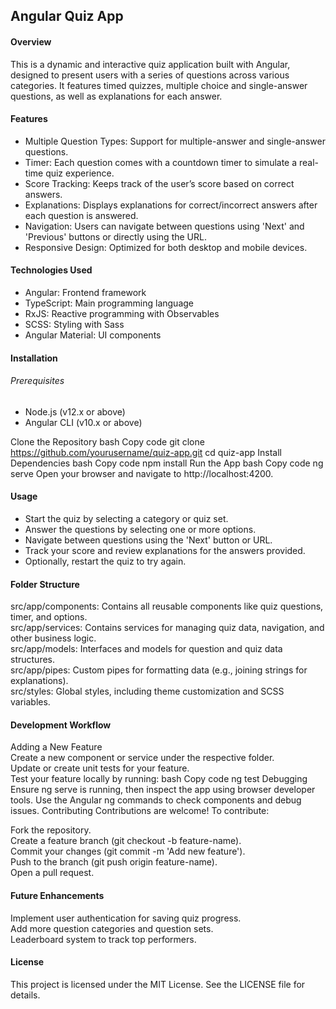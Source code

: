 <h2>Angular Quiz App</h2>

<h4>Overview</h4>
<p>This is a dynamic and interactive quiz application built with Angular, designed to present users with a series of questions across various categories. It features timed quizzes, multiple choice and single-answer questions, as well as explanations for each answer.</p>

<h4>Features</h4>
<ul>
  <li>Multiple Question Types: Support for multiple-answer and single-answer questions.</li>
  <li>Timer: Each question comes with a countdown timer to simulate a real-time quiz experience.</li>
  <li>Score Tracking: Keeps track of the user’s score based on correct answers.</li>
  <li>Explanations: Displays explanations for correct/incorrect answers after each question is answered.</li>
  <li>Navigation: Users can navigate between questions using 'Next' and 'Previous' buttons or directly using the URL.</li>
  <li>Responsive Design: Optimized for both desktop and mobile devices.</li>
</ul>

<h4>Technologies Used</h4>
<ul>
  <li>Angular: Frontend framework</li>
  <li>TypeScript: Main programming language</li>
  <li>RxJS: Reactive programming with Observables</li>
  <li>SCSS: Styling with Sass</li>
  <li>Angular Material: UI components</li>
</ul>

<h4>Installation</h4>
<h6>Prerequisites</h6>
<ul>
  <li>Node.js (v12.x or above)</li>
  <li>Angular CLI (v10.x or above)</li>
</ul>

Clone the Repository
bash
Copy code
git clone https://github.com/yourusername/quiz-app.git
cd quiz-app
Install Dependencies
bash
Copy code
npm install
Run the App
bash
Copy code
ng serve
Open your browser and navigate to http://localhost:4200.

<h4>Usage</h4>
<ul>
  <li>Start the quiz by selecting a category or quiz set.</li>
  <li>Answer the questions by selecting one or more options.</li>
  <li>Navigate between questions using the 'Next' button or URL.</li>
  <li>Track your score and review explanations for the answers provided.</li>
  <li>Optionally, restart the quiz to try again.</li>
</ul>

<h4>Folder Structure</h4>
src/app/components: Contains all reusable components like quiz questions, timer, and options.<br>
src/app/services: Contains services for managing quiz data, navigation, and other business logic.<br>
src/app/models: Interfaces and models for question and quiz data structures.<br>
src/app/pipes: Custom pipes for formatting data (e.g., joining strings for explanations).<br>
src/styles: Global styles, including theme customization and SCSS variables.

<h4>Development Workflow</h4>
Adding a New Feature<br>
Create a new component or service under the respective folder.<br>
Update or create unit tests for your feature.<br>
Test your feature locally by running:
bash
Copy code
ng test
Debugging
Ensure ng serve is running, then inspect the app using browser developer tools.
Use the Angular ng commands to check components and debug issues.
Contributing
Contributions are welcome! To contribute:

Fork the repository.<br>
Create a feature branch (git checkout -b feature-name).<br>
Commit your changes (git commit -m 'Add new feature').<br>
Push to the branch (git push origin feature-name).<br>
Open a pull request.

<h4>Future Enhancements</h4>
Implement user authentication for saving quiz progress.<br>
Add more question categories and question sets.<br>
Leaderboard system to track top performers.<br>

<h4>License</h4>
This project is licensed under the MIT License. See the LICENSE file for details.